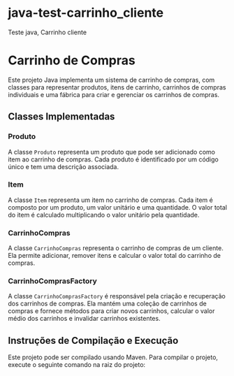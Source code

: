 # java-test-carrinho_cliente
Teste java, Carrinho cliente
# Carrinho de Compras

Este projeto Java implementa um sistema de carrinho de compras, com classes para representar produtos, itens de carrinho, carrinhos de compras individuais e uma fábrica para criar e gerenciar os carrinhos de compras.

## Classes Implementadas

### Produto

A classe `Produto` representa um produto que pode ser adicionado como item ao carrinho de compras. Cada produto é identificado por um código único e tem uma descrição associada.

### Item

A classe `Item` representa um item no carrinho de compras. Cada item é composto por um produto, um valor unitário e uma quantidade. O valor total do item é calculado multiplicando o valor unitário pela quantidade.

### CarrinhoCompras

A classe `CarrinhoCompras` representa o carrinho de compras de um cliente. Ela permite adicionar, remover itens e calcular o valor total do carrinho de compras.

### CarrinhoComprasFactory

A classe `CarrinhoComprasFactory` é responsável pela criação e recuperação dos carrinhos de compras. Ela mantém uma coleção de carrinhos de compras e fornece métodos para criar novos carrinhos, calcular o valor médio dos carrinhos e invalidar carrinhos existentes.

## Instruções de Compilação e Execução

Este projeto pode ser compilado usando Maven. Para compilar o projeto, execute o seguinte comando na raiz do projeto:

